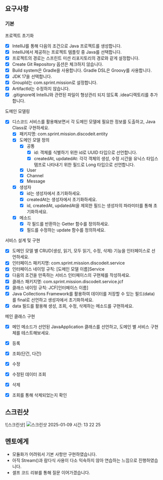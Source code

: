 ## 요구사항

### 기본

프로젝트 초기화

- [x] IntelliJ를 통해 다음의 조건으로 Java 프로젝트를 생성합니다.
- [x] IntelliJ에서 제공하는 프로젝트 템플릿 중 Java를 선택합니다.
- [x] 프로젝트의 경로는 스프린트 미션 리포지토리의 경로와 같게 설정합니다.
- [x] Create Git Repository 옵션은 체크하지 않습니다.
- [x] Build system은 Gradle을 사용합니다. Gradle DSL은 Groovy를 사용합니다.
- [x] JDK 17을 선택합니다.
- [x] GroupId는 com.sprint.mission로 설정합니다.
- [x] ArtifactId는 수정하지 않습니다.
- [x] .gitignore에 IntelliJ와 관련된 파일이 형상관리 되지 않도록 .idea디렉토리를 추가합니다.

도메인 모델링

- [x] 디스코드 서비스를 활용해보면서 각 도메인 모델에 필요한 정보를 도출하고, Java Class로 구현하세요.
    - [x] 패키지명: com.sprint.mission.discodeit.entity
    - [x] 도메인 모델 정의
        - [x] 공통
            - [x] id: 객체를 식별하기 위한 id로 UUID 타입으로 선언합니다.
            - [x] createdAt, updatedAt: 각각 객체의 생성, 수정 시간을 유닉스 타임스탬프로 나타내기 위한 필드로 Long 타입으로 선언합니다.
        - [x] User
        - [x] Channel
        - [x] Message
    - [x] 생성자
        - [x] id는 생성자에서 초기화하세요.
        - [x] createdAt는 생성자에서 초기화하세요.
        - [x] id, createdAt, updatedAt을 제외한 필드는 생성자의 파라미터를 통해 초기화하세요.
    - [x] 메소드
        - [x] 각 필드를 반환하는 Getter 함수를 정의하세요.
        - [x] 필드를 수정하는 update 함수를 정의하세요.

서비스 설계 및 구현

- [x] 도메인 모델 별 CRUD(생성, 읽기, 모두 읽기, 수정, 삭제) 기능을 인터페이스로 선언하세요.
- [x] 인터페이스 패키지명: com.sprint.mission.discodeit.service
- [x] 인터페이스 네이밍 규칙: [도메인 모델 이름]Service
- [x] 다음의 조건을 만족하는 서비스 인터페이스의 구현체를 작성하세요.
- [x] 클래스 패키지명: com.sprint.mission.discodeit.service.jcf
- [x] 클래스 네이밍 규칙: JCF[인터페이스 이름]
- [x] Java Collections Framework를 활용하여 데이터를 저장할 수 있는 필드(data)를 final로 선언하고 생성자에서 초기화하세요.
- [x] data 필드를 활용해 생성, 조회, 수정, 삭제하는 메소드를 구현하세요.

메인 클래스 구현

- [x] 메인 메소드가 선언된 JavaApplication 클래스를 선언하고, 도메인 별 서비스 구현체를 테스트해보세요.
- [x] 등록
- [x] 조회(단건, 다건)
- [x] 수정
- [x] 수정된 데이터 조회
- [x] 삭제
- [x] 조회를 통해 삭제되었는지 확인


## 스크린샷
![스크린샷]
![스크린샷 2025-01-09 시간: 13 22 25](https://github.com/user-attachments/assets/12ebd80a-c041-4a48-a362-10043fc7b809)


## 멘토에게
- 모듈화가 어려워서 기본 사항만 구현하였습니다. 
- 아직 Stream()과 람다식 사용이 다소 익숙하지 않아 연습하는 느낌으로 진행하였습니다.
- 셀프 코드 리뷰를 통해 질문 이어가겠습니다.
